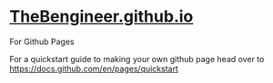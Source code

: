 # [TheBengineer.github.io](https://thebengineer.github.io/)
For Github Pages




For a quickstart guide to making your own github page head over to 
https://docs.github.com/en/pages/quickstart
